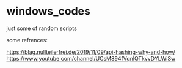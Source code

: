 # windows_codes
just some of random scripts


some refrences:

https://blag.nullteilerfrei.de/2019/11/09/api-hashing-why-and-how/<br>
https://www.youtube.com/channel/UCsM894fVqnlQTkvvDYLWiSw
